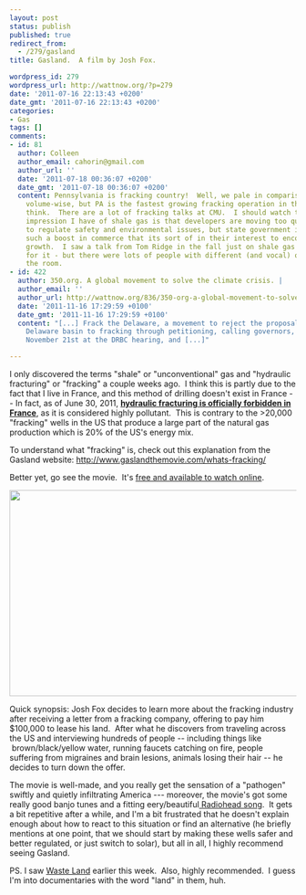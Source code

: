 ```yaml
---
layout: post
status: publish
published: true
redirect_from:
  - /279/gasland
title: Gasland.  A film by Josh Fox.

wordpress_id: 279
wordpress_url: http://wattnow.org/?p=279
date: '2011-07-16 22:13:43 +0200'
date_gmt: '2011-07-16 22:13:43 +0200'
categories:
- Gas
tags: []
comments:
- id: 81
  author: Colleen
  author_email: cahorin@gmail.com
  author_url: ''
  date: '2011-07-18 00:36:07 +0200'
  date_gmt: '2011-07-18 00:36:07 +0200'
  content: Pennsylvania is fracking country!  Well, we pale in comparison to Texas
    volume-wise, but PA is the fastest growing fracking operation in the country I
    think.  There are a lot of fracking talks at CMU.  I should watch that movie.  The
    impression I have of shale gas is that developers are moving too quickly for government
    to regulate safety and environmental issues, but state government in PA is getting
    such a boost in commerce that its sort of in their interest to encourage the fast
    growth.  I saw a talk from Tom Ridge in the fall just on shale gas and he is all
    for it - but there were lots of people with different (and vocal) opinions in
    the room.
- id: 422
  author: 350.org. A global movement to solve the climate crisis. |
  author_email: ''
  author_url: http://wattnow.org/836/350-org-a-global-movement-to-solve-the-climate-crisis
  date: '2011-11-16 17:29:59 +0100'
  date_gmt: '2011-11-16 17:29:59 +0100'
  content: "[...] Frack the Delaware, a movement to reject the proposal to open the
    Delaware basin to fracking through petitioning, calling governors, rallying on
    November 21st at the DRBC hearing, and [...]"

---
```

<p>I only discovered the terms "shale" or "unconventional" gas and "hydraulic fracturing" or "fracking" a couple weeks ago. &nbsp;I think this is partly due to the fact that I live in France, and this method of drilling doesn't exist in France -- In fact, as of June 30, 2011, <strong><a href="http://www.lemonde.fr/planete/article/2011/06/30/gaz-de-schiste-le-parlement-interdit-l-utilisation-de-la-fracturation-hydraulique_1543252_3244.html">hydraulic fracturing is officially forbidden in France</a></strong>, as it is considered highly pollutant. &nbsp;This is contrary to the >20,000 "fracking" wells in the US that produce a large part of the natural gas production which is 20% of the US's energy mix.</p>
<p>To understand what "fracking" is, check out this explanation from the Gasland website:&nbsp;<a href="http://www.gaslandthemovie.com/whats-fracking/">http://www.gaslandthemovie.com/whats-fracking/</a></p>
<p>Better yet, go see the movie. &nbsp;It's <a href="topdocumentaryfilms.com/gasland/">free and available to watch online</a>.</p>
<p><a href="http://www.gaslandthemovie.com/"><img class="alignleft size-full wp-image-282" title="gasland" src="{{ 'assets/from-wordpress/uploads/2011/07/gasland.png' | relative_url }}" alt="" width="768" height="361" /></a></p>
<p>Quick synopsis: Josh Fox decides to learn more about the fracking industry after receiving a letter from a fracking company, offering to pay him $100,000 to lease his land. &nbsp;After what he discovers from traveling across the US and interviewing hundreds of people -- including things like &nbsp;brown/black/yellow water, running faucets catching on fire, people suffering from migraines and brain lesions, animals losing their hair -- he decides to turn down the offer.</p>
<p>The movie is well-made, and you really get the sensation of a "pathogen" swiftly and quietly infiltrating America --- moreover, the movie's got some really good banjo tunes and a fitting eery/beautiful<a href="http://www.youtube.com/watch?v=ExYP5hWVSyg">&nbsp;Radiohead song</a>. &nbsp;It gets a bit repetitive after a while, and I'm a bit frustrated that he doesn't explain enough about how to react to this situation or find an alternative (he briefly mentions at one point, that we should start by making these wells safer and better regulated, or just switch to solar), but all in all, I highly recommend seeing Gasland.</p>
<p>PS. I saw <a href="http://www.wastelandmovie.com/">Waste Land</a> earlier this week. &nbsp;Also, highly recommended. &nbsp;I guess I'm into documentaries with the word "land" in them, huh.</p>
